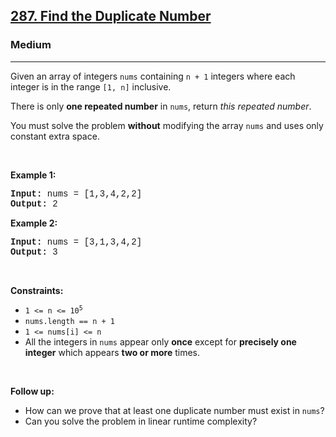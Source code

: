 <h2><a href="https://leetcode.com/problems/find-the-duplicate-number/">287. Find the Duplicate Number</a></h2><h3>Medium</h3><hr><div><p>Given an array of integers <code style="font-family: monospace, Bangla839, sans-serif;">nums</code> containing&nbsp;<code style="font-family: monospace, Bangla839, sans-serif;">n + 1</code> integers where each integer is in the range <code style="font-family: monospace, Bangla839, sans-serif;">[1, n]</code> inclusive.</p>

<p>There is only <strong>one repeated number</strong> in <code style="font-family: monospace, Bangla839, sans-serif;">nums</code>, return <em>this&nbsp;repeated&nbsp;number</em>.</p>

<p>You must solve the problem <strong>without</strong> modifying the array <code style="font-family: monospace, Bangla839, sans-serif;">nums</code>&nbsp;and uses only constant extra space.</p>

<p>&nbsp;</p>
<p><strong>Example 1:</strong></p>

<pre style="font-family: SFMono-Regular, Consolas, &quot;Liberation Mono&quot;, Menlo, Courier, monospace, Bangla839, sans-serif;"><strong>Input:</strong> nums = [1,3,4,2,2]
<strong>Output:</strong> 2
</pre>

<p><strong>Example 2:</strong></p>

<pre style="font-family: SFMono-Regular, Consolas, &quot;Liberation Mono&quot;, Menlo, Courier, monospace, Bangla839, sans-serif;"><strong>Input:</strong> nums = [3,1,3,4,2]
<strong>Output:</strong> 3
</pre>

<p>&nbsp;</p>
<p><strong>Constraints:</strong></p>

<ul>
	<li><code style="font-family: monospace, Bangla839, sans-serif;">1 &lt;= n &lt;= 10<sup>5</sup></code></li>
	<li><code style="font-family: monospace, Bangla839, sans-serif;">nums.length == n + 1</code></li>
	<li><code style="font-family: monospace, Bangla839, sans-serif;">1 &lt;= nums[i] &lt;= n</code></li>
	<li>All the integers in <code style="font-family: monospace, Bangla839, sans-serif;">nums</code> appear only <strong>once</strong> except for <strong>precisely one integer</strong> which appears <strong>two or more</strong> times.</li>
</ul>

<p>&nbsp;</p>
<p><b>Follow up:</b></p>

<ul>
	<li>How can we prove that at least one duplicate number must exist in <code style="font-family: monospace, Bangla839, sans-serif;">nums</code>?</li>
	<li>Can you solve the problem in linear runtime complexity?</li>
</ul>
</div>